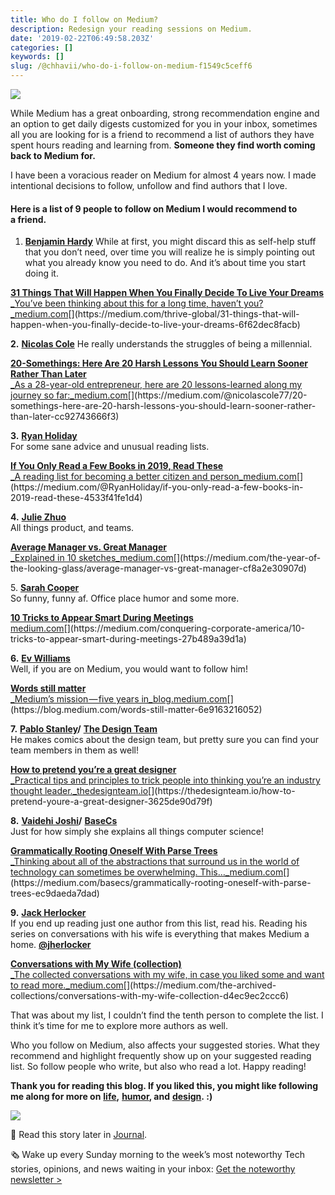 ```yaml
---
title: Who do I follow on Medium?
description: Redesign your reading sessions on Medium.
date: '2019-02-22T06:49:58.203Z'
categories: []
keywords: []
slug: /@chhavii/who-do-i-follow-on-medium-f1549c5ceff6
---
```


![](https://cdn-images-1.medium.com/max/800/1*Rf-YGLyU4IlLsAy7qCKUQA.jpeg)

While Medium has a great onboarding, strong recommendation engine and an option to get daily digests customized for you in your inbox, sometimes all you are looking for is a friend to recommend a list of authors they have spent hours reading and learning from. **Someone they find worth coming back to Medium for.**

I have been a voracious reader on Medium for almost 4 years now. I made intentional decisions to follow, unfollow and find authors that I love.

#### Here is a list of 9 people to follow on Medium I would recommend to a friend.

1.  [**Benjamin Hardy**](https://medium.com/@benjaminhardy) While at first, you might discard this as self-help stuff that you don’t need, over time you will realize he is simply pointing out what you already know you need to do. And it’s about time you start doing it.

[**31 Things That Will Happen When You Finally Decide To Live Your Dreams**  
_You’ve been thinking about this for a long time, haven’t you?_medium.com](https://medium.com/thrive-global/31-things-that-will-happen-when-you-finally-decide-to-live-your-dreams-6f62dec8facb "https://medium.com/thrive-global/31-things-that-will-happen-when-you-finally-decide-to-live-your-dreams-6f62dec8facb")[](https://medium.com/thrive-global/31-things-that-will-happen-when-you-finally-decide-to-live-your-dreams-6f62dec8facb)

**2\.** [**Nicolas Cole**](https://medium.com/@nicolascole77) He really understands the struggles of being a millennial.

[**20-Somethings: Here Are 20 Harsh Lessons You Should Learn Sooner Rather Than Later**  
_As a 28-year-old entrepreneur, here are 20 lessons-learned along my journey so far:_medium.com](https://medium.com/@nicolascole77/20-somethings-here-are-20-harsh-lessons-you-should-learn-sooner-rather-than-later-cc92743666f3 "https://medium.com/@nicolascole77/20-somethings-here-are-20-harsh-lessons-you-should-learn-sooner-rather-than-later-cc92743666f3")[](https://medium.com/@nicolascole77/20-somethings-here-are-20-harsh-lessons-you-should-learn-sooner-rather-than-later-cc92743666f3)

**3\.** [**Ryan Holiday**](https://medium.com/s/story/if-you-only-read-a-few-books-in-2019-read-these-4533f41fe1d4)  
For some sane advice and unusual reading lists.

[**If You Only Read a Few Books in 2019, Read These**  
_A reading list for becoming a better citizen and person_medium.com](https://medium.com/@RyanHoliday/if-you-only-read-a-few-books-in-2019-read-these-4533f41fe1d4 "https://medium.com/@RyanHoliday/if-you-only-read-a-few-books-in-2019-read-these-4533f41fe1d4")[](https://medium.com/@RyanHoliday/if-you-only-read-a-few-books-in-2019-read-these-4533f41fe1d4)

**4\.** [**Julie Zhuo**](https://medium.com/@joulee)  
All things product, and teams.

[**Average Manager vs. Great Manager**  
_Explained in 10 sketches_medium.com](https://medium.com/the-year-of-the-looking-glass/average-manager-vs-great-manager-cf8a2e30907d "https://medium.com/the-year-of-the-looking-glass/average-manager-vs-great-manager-cf8a2e30907d")[](https://medium.com/the-year-of-the-looking-glass/average-manager-vs-great-manager-cf8a2e30907d)

5\. [**Sarah Cooper**](https://medium.com/@sarahcpr)  
So funny, funny af. Office place humor and some more.

[**10 Tricks to Appear Smart During Meetings**  
medium.com](https://medium.com/conquering-corporate-america/10-tricks-to-appear-smart-during-meetings-27b489a39d1a "https://medium.com/conquering-corporate-america/10-tricks-to-appear-smart-during-meetings-27b489a39d1a")[](https://medium.com/conquering-corporate-america/10-tricks-to-appear-smart-during-meetings-27b489a39d1a)

**6\.** [**Ev Williams**](https://blog.medium.com/@ev)  
Well, if you are on Medium, you would want to follow him!

[**Words still matter**  
_Medium’s mission — five years in_blog.medium.com](https://blog.medium.com/words-still-matter-6e9163216052 "https://blog.medium.com/words-still-matter-6e9163216052")[](https://blog.medium.com/words-still-matter-6e9163216052)

**7\.** [**Pablo Stanley**](https://thedesignteam.io/@pablostanley)**/** [**The Design Team**](https://thedesignteam.io/)  
He makes comics about the design team, but pretty sure you can find your team members in them as well!

[**How to pretend you’re a great designer**  
_Practical tips and principles to trick people into thinking you’re an industry thought leader._thedesignteam.io](https://thedesignteam.io/how-to-pretend-youre-a-great-designer-3625de90d79f "https://thedesignteam.io/how-to-pretend-youre-a-great-designer-3625de90d79f")[](https://thedesignteam.io/how-to-pretend-youre-a-great-designer-3625de90d79f)

**8\.** [**Vaidehi Joshi**](https://medium.com/@vaidehijoshi)**/** [**BaseCs**](https://medium.com/basecs)  
Just for how simply she explains all things computer science!

[**Grammatically Rooting Oneself With Parse Trees**  
_Thinking about all of the abstractions that surround us in the world of technology can sometimes be overwhelming. This…_medium.com](https://medium.com/basecs/grammatically-rooting-oneself-with-parse-trees-ec9daeda7dad "https://medium.com/basecs/grammatically-rooting-oneself-with-parse-trees-ec9daeda7dad")[](https://medium.com/basecs/grammatically-rooting-oneself-with-parse-trees-ec9daeda7dad)

**9\.** [**Jack Herlocker**](https://medium.com/@jherlocker)  
If you end up reading just one author from this list, read his. Reading his series on conversations with his wife is everything that makes Medium a home. [**@jherlocker**](http://twitter.com/jherlocker "Twitter profile for @jherlocker")

[**Conversations with My Wife (collection)**  
_The collected conversations with my wife, in case you liked some and want to read more._medium.com](https://medium.com/the-archived-collections/conversations-with-my-wife-collection-d4ec9ec2ccc6 "https://medium.com/the-archived-collections/conversations-with-my-wife-collection-d4ec9ec2ccc6")[](https://medium.com/the-archived-collections/conversations-with-my-wife-collection-d4ec9ec2ccc6)

That was about my list, I couldn’t find the tenth person to complete the list. I think it’s time for me to explore more authors as well.

Who you follow on Medium, also affects your suggested stories. What they recommend and highlight frequently show up on your suggested reading list. So follow people who write, but also who read a lot. Happy reading!

**Thank you for reading this blog. If you liked this, you might like following me along for more on** [**life**](https://psiloveyou.xyz/23-things-i-learned-being-23-f5287fd98075)**,** [**humor**](https://medium.com/@chhavi.justme/13-about-what-they-dont-tell-you-about-wearing-a-saree-and-it-s-correlation-with-life-825f5445fe3f)**, and** [**design**](https://uxdesign.cc/missed-your-flight-its-not-you-it-s-the-ux-designer-8adb0baf63d4)**. :)**

[![](https://cdn-images-1.medium.com/max/800/1*f2IVAl0TbsfES9cFGYr40g.png)](https://usejournal.com/?utm_source=medium.com&utm_medium=noteworthy_blog&utm_campaign=guest_post_image)

📝 Read this story later in [Journal](https://usejournal.com/?utm_source=medium.com&utm_medium=noteworthy_blog&utm_campaign=guest_post_read_later_text).

🗞 Wake up every Sunday morning to the week’s most noteworthy Tech stories, opinions, and news waiting in your inbox: [Get the noteworthy newsletter >](https://usejournal.com/newsletter/?utm_source=medium.com&utm_medium=noteworthy_blog&utm_campaign=guest_post_text)